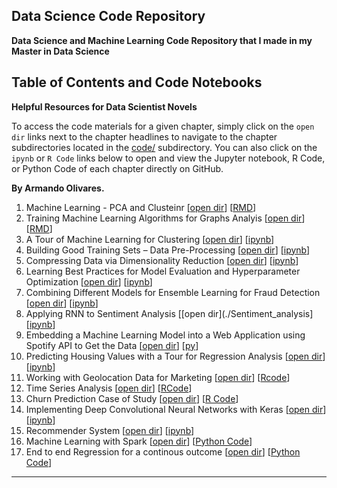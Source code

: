 ## Data Science Code Repository


**Data Science and Machine Learning Code Repository that I made in my Master in Data Science**  



## Table of Contents and Code Notebooks

**Helpful Resources for Data Scientist Novels**

To access the code materials for a given chapter, simply click on the `open dir` links next to the chapter headlines to navigate to the chapter subdirectories located in the [code/](code/) subdirectory. You can also click on the `ipynb` or `R Code`  links below to open and view the Jupyter notebook, R Code, or Python  Code of each chapter directly on GitHub.


**By Armando Olivares.**   


1. Machine Learning - PCA and Clusteinr [[open dir](./Analisis_Multivariante/)] [[RMD](./Analisis_Multivariante/Armando_olivares_HomeworkMultivariate.Rmd)] 
2. Training Machine Learning Algorithms for Graphs Analyis [[open dir](./Análisis%20de%20Grafos)] [[RMD](./Análisis%20de%20Grafos/practica1)] 
3. A Tour of Machine Learning for Clustering [[open dir](./Aprendizaje_no_supervisado_)] [[ipynb](./Aprendizaje_no_supervisado_/tarea.ipynb)] 
4. Building Good Training Sets – Data Pre-Processing [[open dir](.Preprocesado%20de%20Datos)] [[ipynb](./Preprocesado%20de%20Datos/tarea_preprocesado.ipynb)] 
5. Compressing Data via Dimensionality Reduction [[open dir](./code/ch05)] [[ipynb](./code/ch05/ch05.ipynb)] 
6. Learning Best Practices for Model Evaluation and Hyperparameter Optimization [[open dir](./code/ch06)] [[ipynb](./code/ch06/ch06.ipynb)]
7. Combining Different Models for Ensemble Learning for Fraud Detection [[open dir](./fraudDetection)] [[ipynb](./fraudDetection/fraudDetection_student.ipynb)]
8. Applying RNN to Sentiment Analysis [[open dir](./Sentiment_analysis] [[ipynb](./Sentiment_analysis/sentiment.ipynb)] 
9. Embedding a Machine Learning Model into a Web Application using Spotify API to Get the Data [[open dir](./open_data_Spotify/tarea_api)] [[py](./open_data_Spotify/tarea_api/Archivos_y_codigo)] 
10. Predicting Housing Values with a Tour for Regression Analysis [[open dir](./Final_Homework%20_Regresion_avanzada/)] [[ipynb](./Final_Homework%20_Regresion_avanzada/FinalHomeworkRegression_ArmandoOlivares.ipynb)] 
11. Working with Geolocation Data for Marketing [[open dir](./Geolocation)] [[Rcode](./Geolocation/Taller_2_Geomarketing.R)] 
12. Time Series Analysis [[open dir](./Series%20Temporales_Accidentes%20Laborales)] [[RCode](./Series%20Temporales_Accidentes%20Laborales/Codigo_Series_temporales_AO.R)] 
13. Churn Prediction Case of Study [[open dir](./Churn%20Prediction/)] [[R Code](./Churn%20Prediction/CustomerChurn_CaseStudy_Classification.R)] 
14. Implementing Deep Convolutional Neural Networks with Keras [[open dir](./lab3_indoorOutdoor_Deep_learning)] [[ipynb](./lab3_indoorOutdoor_Deep_learning/indoorOutdoor_student%20_Armando_olivares.ipynb)] 
15. Recommender System [[open dir](./Sistema%20de%20Recomendacion)] [[ipynb](./Sistema%20de%20Recomendacion/SistemasDeRecomendacion.ipynb)] 
16. Machine Learning with Spark [[open dir](./SparkML_)] [[Python Code](./SparkML_/Spark-ML%20Home%20work.py)] 
17. End to end Regression for a continous outcome [[open dir](https://github.com/ArmandDS/end_to_end_regression)] [[Python Code](https://github.com/ArmandDS/end_to_end_regression/blob/master/Report_regression.ipynb)] 


--- 

<br>
<br>
